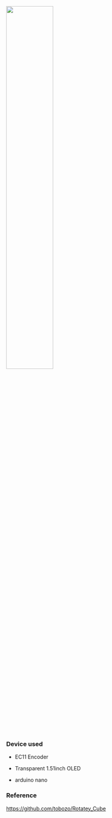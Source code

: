 <img src="https://github.com/MartinRGB/MCU-SBC-Note/assets/7036706/913553f4-516d-47d3-b65e-e5908fe80dbf" width="50%" height="50%">

### Device used

- EC11 Encoder

- Transparent 1.51inch OLED

- arduino nano

### Reference

https://github.com/tobozo/Rotatey_Cube



